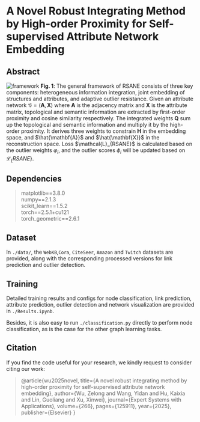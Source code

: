 # A Novel Robust Integrating Method by High-order Proximity for Self-supervised Attribute Network Embedding

## Abstract
![framework](https://github.com/user-attachments/assets/50c20bd0-14ed-4b94-8cd4-348dc6829c7a)
**Fig. 1**: The general framework of RSANE consists of three key components: heterogeneous information integration, joint embedding of structures and attributes, and adaptive outlier resistance. Given an attribute network $\mathcal{G}=(\mathbf{A},\mathbf{X})$ where $\mathbf{A}$ is the adjacency matrix and $\mathbf{X}$ is the attribute matrix, topological and semantic information are extracted by first-order proximity and cosine similarity respectively. The integrated weights $\mathbf{Q}$ sum up the topological and semantic information and multiply it by the high-order proximity. It derives three weights to constrain $\mathbf{H}$ in the embedding space, and $\hat{\mathbf{A}}$ and $\hat{\mathbf{X}}$ in the reconstruction space. Loss $\mathcal{L}\_{RSANE\}$ is calculated based on the outlier weights $\varphi_i$, and the outlier scores $\phi_i$ will be updated based on $\mathcal{L}_\{RSANE\}$.

## Dependencies

> matplotlib==3.8.0<br>
numpy==2.1.3<br>
scikit_learn==1.5.2<br>
torch==2.5.1+cu121<br>
torch_geometric==2.6.1


## Dataset
In `./data/`, the `WebKB`,`Cora`, `CiteSeer`, `Amazon` and `Twitch` datasets are provided, along with the corresponding processed versions for link prediction and outlier detection.


## Training
Detailed training results and configs for node classification, link prediction, attribute prediction, outlier detection and network visualization are provided in `./Results.ipynb`.

Besides, it is also easy to run `./classification.py` directly to perform node classification, as is the case for the other graph learning tasks.


## Citation
If you find the code useful for your research, we kindly request to consider citing our work:
>@article{wu2025novel,
  title={A novel robust integrating method by high-order proximity for self-supervised attribute network embedding},
  author={Wu, Zelong and Wang, Yidan and Hu, Kaixia and Lin, Guoliang and Xu, Xinwei},
  journal={Expert Systems with Applications},
  volume={266},
  pages={125911},
  year={2025},
  publisher={Elsevier}
}
